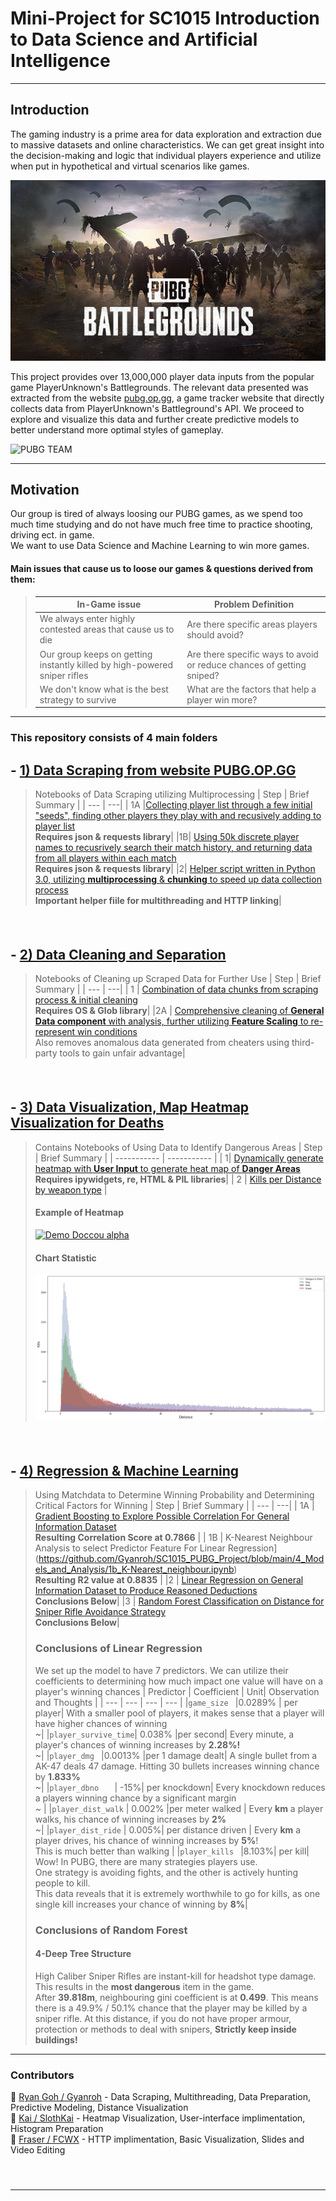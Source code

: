 # Mini-Project for SC1015 Introduction to Data Science and Artificial Intelligence
---
## Introduction
The gaming industry is a prime area for data exploration and extraction due to massive datasets and online characteristics. We can get great insight into the decision-making and logic that individual players experience and utilize when put in hypothetical and virtual scenarios like games.

![alt text](https://github.com/Gyanroh/SC1015_PUBG_Project/blob/main/image_folder/PUBG.jpg "Source: https://store.steampowered.com/app/578080/PUBG_BATTLEGROUNDS/")

This project provides over 13,000,000 player data inputs from the popular game PlayerUnknown's Battlegrounds. The relevant data presented was extracted from the website [pubg.op.gg](http://pubg.op.gg), a game tracker website that directly collects data from PlayerUnknown's Battleground's API. We proceed to explore and visualize this data and further create predictive models to better understand more optimal styles of gameplay.

 ![PUBG TEAM](https://github.com/Gyanroh/SC1015_PUBG_Project/blob/main/image_folder/PUBG%20Team%20demo.gif)

---
## Motivation
Our group is tired of always loosing our PUBG games, as we spend too much time studying and do not have much free time to practice shooting, driving ect. in game.<br>
We want to use Data Science and Machine Learning to win more games.<br>
#### Main issues that cause us to loose our games & questions derived from them:
>| In-Game issue | Problem Definition |
>| --- | --- |
>| We always enter highly contested areas that cause us to die | Are there specific areas players should avoid?|
>| Our group keeps on getting instantly killed by high-powered sniper rifles | Are there specific ways to avoid or reduce chances of getting sniped?|
>| We don't know what is the best strategy to survive | What are the factors that help a player win more? |


---
### This repository consists of 4 main folders
##  - [1) Data Scraping from website PUBG.OP.GG](https://github.com/Gyanroh/SC1015_PUBG_Project/tree/main/1_Collect_Scrape_Data)
>Notebooks of Data Scraping utilizing Multiprocessing
>| Step | Brief Summary |
>| --- | ---|
>| 1A |[Collecting player list through a few initial "seeds", finding other players they play with and recusively adding to player list](https://github.com/Gyanroh/SC1015_PUBG_Project/blob/main/1_Collect_Scrape_Data/1a_data_player_scrape.ipynb)<br>**Requires json & requests library**|
>|1B| [Using 50k discrete player names to recusrively search their match history, and returning data from all players within each match](https://github.com/Gyanroh/SC1015_PUBG_Project/blob/main/1_Collect_Scrape_Data/1b_data_match_detail_scrape.ipynb)<br>**Requires json & requests library**|
>|2| [Helper script written in Python 3.0, utilizing **multiprocessing** & **chunking** to speed up data collection process](https://github.com/Gyanroh/SC1015_PUBG_Project/blob/main/1_Collect_Scrape_Data/2_helper.py) <br>**Important helper fiile for multithreading and HTTP linking**|
#### <br>

##  - [2) Data Cleaning and Separation](https://github.com/Gyanroh/SC1015_PUBG_Project/tree/main/2_Cleaning_Data)
>Notebooks of Cleaning up Scraped Data for Further Use
>| Step | Brief Summary |
>| --- | ---| 
>| 1 | [Combination of data chunks from scraping process & initial cleaning](https://github.com/Gyanroh/SC1015_PUBG_Project/blob/main/2_Cleaning_Data/1_data_combination_initial_observation.ipynb) <br>**Requires OS & Glob library**|
>|2A | [Comprehensive cleaning of **General Data component** with analysis, further utilizing **Feature Scaling** to re-represent win conditions](https://github.com/Gyanroh/SC1015_PUBG_Project/blob/main/2_Cleaning_Data/2_comprehensive_data_cleaning_erangel_gen.ipynb)<br> Also removes anomalous data generated from cheaters using third-party tools to gain unfair advantage|
#### <br>

##  - [3) Data Visualization, Map Heatmap Visualization for Deaths](https://github.com/Gyanroh/SC1015_PUBG_Project/tree/main/3_Map_%26_General_Visualization)
>Contains Notebooks of Using Data to Identify Dangerous Areas 
>| Step | Brief Summary |
>| ----------- | ----------- |
>| 1| [Dynamically generate heatmap with **User Input** to generate heat map of **Danger Areas**](https://github.com/Gyanroh/SC1015_PUBG_Project/blob/main/3_Map_%26_General_Visualization/1_heatmap_visualisation.ipynb) <br> **Requires ipywidgets, re, HTML & PIL libraries**|
>| 2 | [Kills per Distance by weapon type](https://github.com/Gyanroh/SC1015_PUBG_Project/blob/main/3_Map_%26_General_Visualization/2_kill_distance_weapon_type.ipynb) |
>   #### Example of Heatmap 
> [![Demo Doccou alpha](https://github.com/Gyanroh/SC1015_PUBG_Project/blob/main/3_Map_%26_General_Visualization/sniper.gif)](https://github.com/Gyanroh/SC1015_PUBG_Project/blob/main/3_Map_%26_General_Visualization/1_heatmap_visualisation.ipynb)
> #### Chart Statistic
> ![alt text](https://github.com/Gyanroh/SC1015_PUBG_Project/blob/main/image_folder/death-distance-weap-chart.png)
#### <br>

##  - [4) Regression & Machine Learning](https://github.com/Gyanroh/SC1015_PUBG_Project/tree/main/4_Models_and_Analysis)
> Using Matchdata to Determine Winning Probability and Determining Critical Factors for Winning
>| Step | Brief Summary |
>| --- | ---| 
>| 1A | [Gradient Boosting to Explore Possible Correlation For General Information Dataset](https://github.com/Gyanroh/SC1015_PUBG_Project/blob/main/4_Models_and_Analysis/1a_gradient_boosting.ipynb)<br> **Resulting Correlation Score at 0.7866** |
>| 1B | K-Nearest Neighbour Analysis to select Predictor Feature For Linear Regression](https://github.com/Gyanroh/SC1015_PUBG_Project/blob/main/4_Models_and_Analysis/1b_K-Nearest_neighbour.ipynb)<br> **Resulting R2 value at 0.8835** |
>|2 | [Linear Regression on General Information Dataset to Produce Reasoned Deductions](https://github.com/Gyanroh/SC1015_PUBG_Project/blob/main/4_Models_and_Analysis/2_linear_regression_model.ipynb)<br> **Conclusions Below**|
>|3 | [Random Forest Classification on Distance for Sniper Rifle Avoidance Strategy](https://github.com/Gyanroh/SC1015_PUBG_Project/blob/main/4_Models_and_Analysis/3_sniper_forest_classification_tree.ipynb)<br>**Conclusions Below**|
>### Conclusions of Linear Regression
>We set up the model to have 7 predictors. We can utilize their coefficients to determining how much impact one value will have on a player's winning chances
>| Predictor | Coefficient | Unit|  Observation and Thoughts |
>| --- | --- | --- | --- |
>|`game_size `         |0.0289% | per player|  With a smaller pool of players, it makes sense that a player will have higher chances of winning  <br>~|
>|`player_survive_time`| 0.038% |per second| Every minute, a player's chances of winning increases by **2.28%!**<br>~|
>|`player_dmg `        |0.0013% |per 1 damage dealt| A single bullet from a AK-47 deals 47 damage. Hitting 30 bullets increases winning chance by **1.833%**<br>~|
>|`player_dbno   `     | -15%| per knockdown| Every knockdown reduces a players winning chance by a significant margin <br> ~  |
>|`player_dist_walk`   | 0.002% |per meter walked |   Every **km** a player walks, his chance of winning increases by **2%**<br>~|
>|`player_dist_ride`   |  0.005%| per distance driven | Every **km** a player drives, his chance of winning increases by **5%**! <br>This is much better than walking |
>|`player_kills `      |8.103%| per kill| Wow! In PUBG, there are many strategies players use. <br>One strategy is avoiding fights, and the other is actively hunting people to kill.<br>This data reveals that it is extremely worthwhile to go for kills, as one single kill increases your chance of winning by **8%**|
>### Conclusions of Random Forest
>#### 4-Deep Tree Structure
>High Caliber Sniper Rifles are instant-kill for headshot type damage. This results in the **most dangerous** item in the game.<br>
>After **39.818m**, neighbouring gini coefficient is at **0.499**. This means there is a 49.9% / 50.1% chance that the player may be killed by a sniper rifle.
At this distance, if you do not have proper armour, protection or methods to deal with snipers, **Strictly keep inside buildings!**
---
### Contributors
🤖 [Ryan Goh / Gyanroh](https://github.com/Gyanroh) - Data Scraping, Multithreading, Data Preparation, Predictive Modeling, Distance Visualization<br>
🤖 [Kai / SlothKai](https://github.com/SlothKai) - Heatmap Visualization, User-interface implimentation, Histogram Preparation<br>
🤖 [Fraser / FCWX](https://github.com/Fcwx) - HTTP implimentation, Basic Visualization, Slides and Video Editing<br>


#### <br>
---

